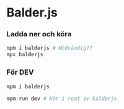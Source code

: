 # Balder.js
### Ladda ner och köra
```bash
npm i balderjs # Nödvändig??
npx balderjs
```

### För DEV
```bash
npm i balderjs

npm run dev # Kör i root av balderjs
```